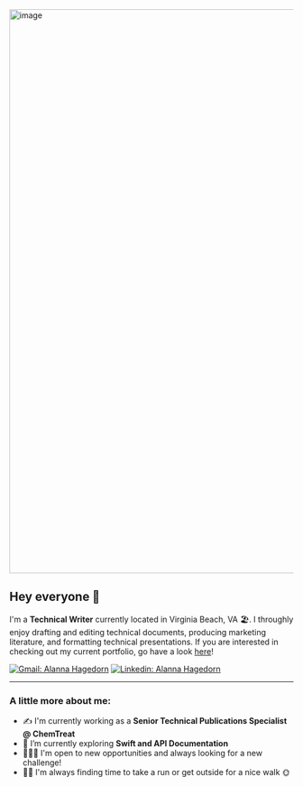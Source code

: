 <img width="1000" alt="image" src="https://user-images.githubusercontent.com/103006990/161662160-b32eaaa3-a973-45a3-a2e0-e0fda2bf4e6d.png">

## Hey everyone 👋

I'm a **Technical Writer** currently located in Virginia Beach, VA 🏖️. I throughly enjoy drafting and editing technical documents, producing marketing literature, and formatting technical presentations. If you are interested in checking out my current portfolio, go have a look [here](https://github.com/alanna-hagedorn/portfolio)!

[![Gmail: Alanna Hagedorn](https://img.shields.io/badge/Gmail-D14836?style=for-the-badge&logo=gmail&logoColor=white)](mailto:alanna.hagedorn@gmail.com)
[![Linkedin: Alanna Hagedorn](https://img.shields.io/badge/LinkedIn-0077B5?style=for-the-badge&logo=linkedin&logoColor=white)](https://www.linkedin.com/in/alanna-hagedorn/)

---

### A little more about me:
- ✍️ I'm currently working as a **Senior Technical Publications Specialist @ ChemTreat**
- 🌱 I’m currently exploring **Swift and API Documentation**
- 👩🏼‍💻 I'm open to new opportunities and always looking for a new challenge!
- 🏃‍♀️ I'm always finding time to take a run or get outside for a nice walk 🌞
